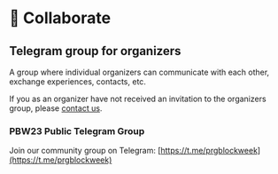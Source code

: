 # 🤝 Collaborate

## Telegram group for organizers

A group where individual organizers can communicate with each other, exchange experiences, contacts, etc.

If you as an organizer have not received an invitation to the organizers group, please [contact us](../contact-us.md).

### PBW23 Public Telegram Group

Join our community group on Telegram: [https://t.me/prgblockweek](https://t.me/prgblockweek)

